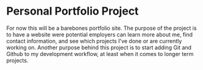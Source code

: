 # Personal Portfolio Project
For now this will be a barebones portfolio site. The purpose of the project is to have a website were potential employers can learn more about me, find contact information, and see which projects I've done or are currently working on. Another purpose behind this project is to start adding Git and Github to my development workflow, at least when it comes to longer term projects. 
